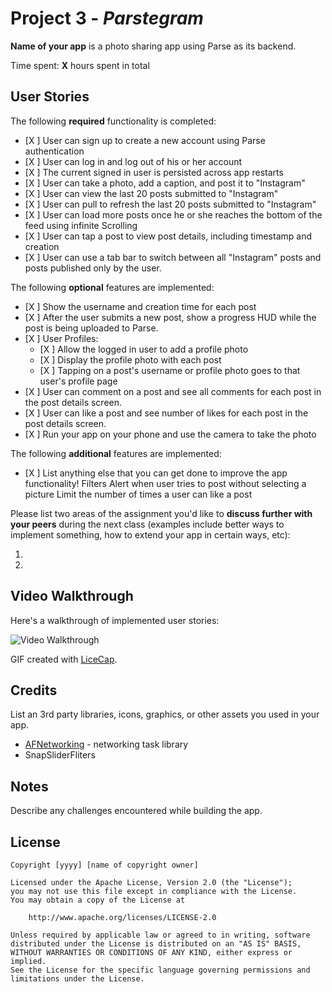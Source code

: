 # Project 3 - *Parstegram*

**Name of your app** is a photo sharing app using Parse as its backend.

Time spent: **X** hours spent in total

## User Stories

The following **required** functionality is completed:

- [X ] User can sign up to create a new account using Parse authentication
- [X ] User can log in and log out of his or her account
- [X ] The current signed in user is persisted across app restarts
- [X ] User can take a photo, add a caption, and post it to "Instagram"
- [X ] User can view the last 20 posts submitted to "Instagram"
- [X ] User can pull to refresh the last 20 posts submitted to "Instagram"
- [X ] User can load more posts once he or she reaches the bottom of the feed using infinite Scrolling
- [X ] User can tap a post to view post details, including timestamp and creation
- [X ] User can use a tab bar to switch between all "Instagram" posts and posts published only by the user.

The following **optional** features are implemented:

- [X ] Show the username and creation time for each post
- [X ] After the user submits a new post, show a progress HUD while the post is being uploaded to Parse.
- [X ] User Profiles:
   - [X ] Allow the logged in user to add a profile photo
   - [X ] Display the profile photo with each post
   - [X ] Tapping on a post's username or profile photo goes to that user's profile page
- [X ] User can comment on a post and see all comments for each post in the post details screen.
- [X ] User can like a post and see number of likes for each post in the post details screen.
- [X ] Run your app on your phone and use the camera to take the photo


The following **additional** features are implemented:

- [X ] List anything else that you can get done to improve the app functionality!
Filters
Alert when user tries to post without selecting a picture
Limit the number of times a user can like a post

Please list two areas of the assignment you'd like to **discuss further with your peers** during the next class (examples include better ways to implement something, how to extend your app in certain ways, etc):

1.
2.

## Video Walkthrough

Here's a walkthrough of implemented user stories:

<img src='http://i.imgur.com/link/to/your/gif/file.gif' title='Video Walkthrough' width='' alt='Video Walkthrough' />

GIF created with [LiceCap](http://www.cockos.com/licecap/).

## Credits

List an 3rd party libraries, icons, graphics, or other assets you used in your app.

- [AFNetworking](https://github.com/AFNetworking/AFNetworking) - networking task library
- SnapSliderFliters


## Notes

Describe any challenges encountered while building the app.

## License

    Copyright [yyyy] [name of copyright owner]

    Licensed under the Apache License, Version 2.0 (the "License");
    you may not use this file except in compliance with the License.
    You may obtain a copy of the License at

        http://www.apache.org/licenses/LICENSE-2.0

    Unless required by applicable law or agreed to in writing, software
    distributed under the License is distributed on an "AS IS" BASIS,
    WITHOUT WARRANTIES OR CONDITIONS OF ANY KIND, either express or implied.
    See the License for the specific language governing permissions and
    limitations under the License.
